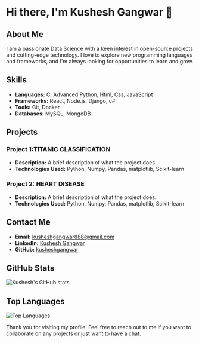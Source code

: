 
# Hi there, I'm Kushesh Gangwar 👋

## About Me

I am a passionate Data Science with a keen interest in open-source projects and cutting-edge technology. I love to explore new programming languages and frameworks, and I'm always looking for opportunities to learn and grow.

## Skills

- **Languages:** C, Advanced Python, Html, Css, JavaScript 
- **Frameworks:** React, Node.js, Django, c#
- **Tools:** Git, Docker
- **Databases:** MySQL, MongoDB

## Projects

### Project 1:TITANIC CLASSIFICATION
- **Description:** A brief description of what the project does.
- **Technologies Used:** Python, Numpy, Pandas, matplotlib, Scikit-learn

### Project 2: HEART DISEASE
- **Description:** A brief description of what the project does.
- **Technologies Used:** Python, Numpy, Pandas, matplotlib, Scikit-learn

## Contact Me

- **Email:** kusheshgangwar888@gmail.com
- **LinkedIn:** [Kushesh Gangwar](https://www.linkedin.com/in/kusheshgangwar)
- **GitHub:** [kusheshgangwar](https://github.com/kusheshgangwar)

## GitHub Stats

![Kushesh's GitHub stats](https://github-readme-stats.vercel.app/api?username=kusheshgangwar&show_icons=true&theme=radical)

## Top Languages

![Top Languages](https://github-readme-stats.vercel.app/api/top-langs/?username=kusheshgangwar&layout=compact&theme=radical)

Thank you for visiting my profile! Feel free to reach out to me if you want to collaborate on any projects or just want to have a chat.
